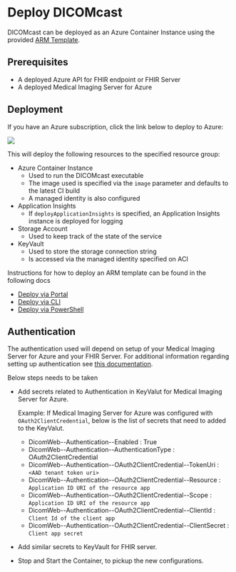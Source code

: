# Deploy DICOMcast

DICOMcast can be deployed as an Azure Container Instance using the provided [ARM Template](/converter/dicom-cast/samples/templates/default-azuredeploy.json).

## Prerequisites

* A deployed Azure API for FHIR endpoint or FHIR Server 
* A deployed Medical Imaging Server for Azure

## Deployment

If you have an Azure subscription, click the link below to deploy to Azure:

<a href="https://portal.azure.com/#create/Microsoft.Template/uri/https%3A%2F%2Fdcmcistorage.blob.core.windows.net%2Fcibuild%2Fdicom-cast%2Fdefault-azuredeploy.json" target="_blank">
    <img src="https://azuredeploy.net/deploybutton.png"/>
</a>

This will deploy the following resources to the specified resource group:

* Azure Container Instance
    * Used to run the DICOMcast executable
    * The image used is specified via the `image` parameter and defaults to the latest CI build
    * A managed identity is also configured
* Application Insights
    * If `deployApplicationInsights` is specified, an Application Insights instance is deployed for logging
* Storage Account
    * Used to keep track of the state of the service
* KeyVault
    * Used to store the storage connection string
    * Is accessed via the managed identity specified on ACI

Instructions for how to deploy an ARM template can be found in the following docs
* [Deploy via Portal](https://docs.microsoft.com/en-us/azure/azure-resource-manager/templates/deploy-portal)
* [Deploy via CLI](https://docs.microsoft.com/en-us/azure/azure-resource-manager/templates/deploy-cli)
* [Deploy via PowerShell](https://docs.microsoft.com/en-us/azure/azure-resource-manager/templates/deploy-powershell)

## Authentication

The authentication used will depend on setup of your Medical Imaging Server for Azure and your FHIR Server. For additional information regarding setting up authentication see [this documentation](/converter/dicom-cast/docs/authentication.md).

Below steps needs to be taken
- Add secrets related to Authentication in KeyValut for Medical Imaging Server for Azure.

    Example: If Medical Imaging Server for Azure was configured with `OAuth2ClientCredential`, below is the list of secrets that need to added to the KeyValut.

    - DicomWeb--Authentication--Enabled : True
    - DicomWeb--Authentication--AuthenticationType : OAuth2ClientCredential
    - DicomWeb--Authentication--OAuth2ClientCredential--TokenUri : ```<AAD tenant token uri>```
    - DicomWeb--Authentication--OAuth2ClientCredential--Resource : ```Application ID URI of the resource app```
    - DicomWeb--Authentication--OAuth2ClientCredential--Scope : ```Application ID URI of the resource app```
    - DicomWeb--Authentication--OAuth2ClientCredential--ClientId : ```Client Id of the client app```
    - DicomWeb--Authentication--OAuth2ClientCredential--ClientSecret : ```Client app secret```

- Add similar secrets to KeyVault for FHIR server.

- Stop and Start the Container, to pickup the new configurations.




